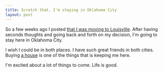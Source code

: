 ```yaml
---
title: Scratch that, I'm staying in Oklahoma City
layout: post
---
```


So a few weeks ago I posted [that I was moving to Louisville](http://samsoff.es/post/moving-to-louisville). After having seconds thoughts and going back and forth on my decision, I'm going to stay here in Oklahoma City.

I wish I could be in both places. I have such great friends in both cities. Buying [a house](http://www.flickr.com/photos/samsoffes/sets/72157616644807946/) is one of the things that is keeping me here.

I'm excited about a lot of things to come. Life is good.
